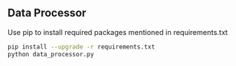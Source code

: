 ## Data Processor

Use pip to install required packages mentioned in requirements.txt

```bash
pip install --upgrade -r requirements.txt
python data_processor.py
```
